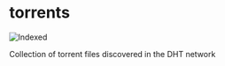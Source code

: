 torrents 
========
![Indexed](https://img.shields.io/badge/indexed-203862-blue)

Collection of torrent files discovered in the DHT network
